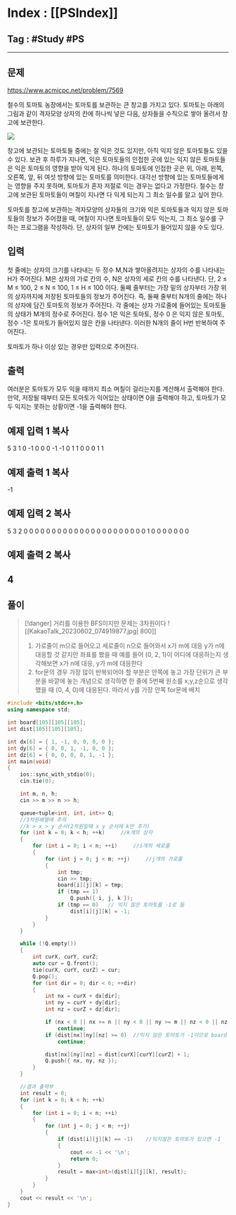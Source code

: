 # Index : [[PSIndex]]
## Tag : #Study #PS
---

## 문제
https://www.acmicpc.net/problem/7569

철수의 토마토 농장에서는 토마토를 보관하는 큰 창고를 가지고 있다. 토마토는 아래의 그림과 같이 격자모양 상자의 칸에 하나씩 넣은 다음, 상자들을 수직으로 쌓아 올려서 창고에 보관한다.

![](https://upload.acmicpc.net/c3f3343d-c291-40a9-9fe3-59f792a8cae9/-/preview/)

창고에 보관되는 토마토들 중에는 잘 익은 것도 있지만, 아직 익지 않은 토마토들도 있을 수 있다. 보관 후 하루가 지나면, 익은 토마토들의 인접한 곳에 있는 익지 않은 토마토들은 익은 토마토의 영향을 받아 익게 된다. 하나의 토마토에 인접한 곳은 위, 아래, 왼쪽, 오른쪽, 앞, 뒤 여섯 방향에 있는 토마토를 의미한다. 대각선 방향에 있는 토마토들에게는 영향을 주지 못하며, 토마토가 혼자 저절로 익는 경우는 없다고 가정한다. 철수는 창고에 보관된 토마토들이 며칠이 지나면 다 익게 되는지 그 최소 일수를 알고 싶어 한다.

토마토를 창고에 보관하는 격자모양의 상자들의 크기와 익은 토마토들과 익지 않은 토마토들의 정보가 주어졌을 때, 며칠이 지나면 토마토들이 모두 익는지, 그 최소 일수를 구하는 프로그램을 작성하라. 단, 상자의 일부 칸에는 토마토가 들어있지 않을 수도 있다.

## 입력

첫 줄에는 상자의 크기를 나타내는 두 정수 M,N과 쌓아올려지는 상자의 수를 나타내는 H가 주어진다. M은 상자의 가로 칸의 수, N은 상자의 세로 칸의 수를 나타낸다. 단, 2 ≤ M ≤ 100, 2 ≤ N ≤ 100, 1 ≤ H ≤ 100 이다. 둘째 줄부터는 가장 밑의 상자부터 가장 위의 상자까지에 저장된 토마토들의 정보가 주어진다. 즉, 둘째 줄부터 N개의 줄에는 하나의 상자에 담긴 토마토의 정보가 주어진다. 각 줄에는 상자 가로줄에 들어있는 토마토들의 상태가 M개의 정수로 주어진다. 정수 1은 익은 토마토, 정수 0 은 익지 않은 토마토, 정수 -1은 토마토가 들어있지 않은 칸을 나타낸다. 이러한 N개의 줄이 H번 반복하여 주어진다.

토마토가 하나 이상 있는 경우만 입력으로 주어진다.

## 출력

여러분은 토마토가 모두 익을 때까지 최소 며칠이 걸리는지를 계산해서 출력해야 한다. 만약, 저장될 때부터 모든 토마토가 익어있는 상태이면 0을 출력해야 하고, 토마토가 모두 익지는 못하는 상황이면 -1을 출력해야 한다.

## 예제 입력 1 복사

5 3 1
0 -1 0 0 0
-1 -1 0 1 1
0 0 0 1 1

## 예제 출력 1 복사

-1

## 예제 입력 2 복사

5 3 2
0 0 0 0 0
0 0 0 0 0
0 0 0 0 0
0 0 0 0 0
0 0 1 0 0
0 0 0 0 0

## 예제 출력 2 복사

4
   
---
## 풀이
> [!danger] 거리를 이용한 BFS이지만 문제는 3차원이다
> ![[KakaoTalk_20230602_074919877.jpg| 800]]
> 1. 가로줄이 m으로 들어오고 세로줄이 n으로 들어와서 x가 m에 대응 y가 n에 대응할 것 같지만 좌표를 봤을 때 예를 들어 (0, 2, 1)이 어디에 대응하는지 생각해보면 x가 n에 대응, y가 m에 대응한다
> 2. for문의 경우 가장 많이 반복되어야 할 부분은 안쪽에 놓고 가장 단위가 큰 부분을 바깥에 놓는 개념으로 생각하면 한 줄에 5번째 원소를 x,y,z순으로 생각했을 때 (0, 4, 0)에 대응된다. 따라서 y를 가장 안쪽 for문에 배치

```cpp
#include <bits/stdc++.h>
using namespace std;

int board[105][105][105];
int dist[105][105][105];

int dx[6] = { 1, -1, 0, 0, 0, 0 };
int dy[6] = { 0, 0, 1, -1, 0, 0 };
int dz[6] = { 0, 0, 0, 0, 1, -1 };
int main(void)
{
	ios::sync_with_stdio(0);
	cin.tie(0);

	int m, n, h;
	cin >> m >> n >> h;

	queue<tuple<int, int, int>> Q;
	//3차원배열에 주의
	//k > x > y 순서(2차원일때 x y 순서에 k만 추가)
	for (int k = 0; k < h; ++k)		//k개의 상자
	{
		for (int i = 0; i < n; ++i)		//i개의 세로줄
		{
			for (int j = 0; j < m; ++j)		//j개의 가로줄
			{
				int tmp;
				cin >> tmp;
				board[i][j][k] = tmp;
				if (tmp == 1)
					Q.push({ i, j, k });
				if (tmp == 0)	// 익지 않은 토마토를 -1로 둠
					dist[i][j][k] = -1;
			}
		}
	}

	while (!Q.empty())
	{
		int curX, curY, curZ;
		auto cur = Q.front();
		tie(curX, curY, curZ) = cur;
		Q.pop();
		for (int dir = 0; dir < 6; ++dir)
		{
			int nx = curX + dx[dir];
			int ny = curY + dy[dir];
			int nz = curZ + dz[dir];

			if (nx < 0 || nx >= n || ny < 0 || ny >= m || nz < 0 || nz >= h)
				continue;
			if (dist[nx][ny][nz] >= 0)	//익지 않은 토마토가 -1이므로 board 상관없이 그것만 검사하면 됨
				continue;

			dist[nx][ny][nz] = dist[curX][curY][curZ] + 1;
			Q.push({ nx, ny, nz });
		}
	}

	//결과 출력부
	int result = 0;
	for (int k = 0; k < h; ++k)
	{
		for (int i = 0; i < n; ++i)
		{
			for (int j = 0; j < m; ++j)
			{
				if (dist[i][j][k] == -1)	//익지않은 토마토가 있으면 -1
				{
					cout << -1 << '\n';
					return 0;
				}
				result = max<int>(dist[i][j][k], result);
			}
		}
	}
	cout << result << '\n';
}


```